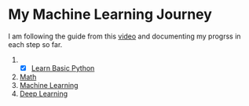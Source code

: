 # My Machine Learning Journey

I am following the guide from this [video](https://www.youtube.com/watch?v=_xIwjmCH6D4) and documenting my progrss in each step so far. 

1. - [x] [Learn Basic Python](python.md)
2. [Math](math.md)
3. [Machine Learning](machine.md
)
4. [Deep Learning](deep.md)